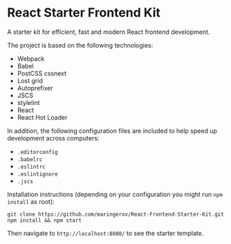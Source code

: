 # React Starter Frontend Kit

A starter kit for efficient, fast and modern React frontend development.

The project is based on the following technologies:

- Webpack
- Babel
- PostCSS
  cssnext
- Lost grid
- Autoprefixer
- JSCS
- stylelint
- React
- React Hot Loader

In addition, the following configuration files are included to help speed up development across computers:
- `.editorconfig`
- `.babelrc`
- `.eslintrc`
- `.eslintignore`
- `.jscs`

Installation instructions (depending on your configuration you might run `npm install` as root):

```
git clone https://github.com/maringerov/React-Frontend-Starter-Kit.git
npm install && npm start
```

Then navigate to `http://localhost:8080/` to see the starter template.

